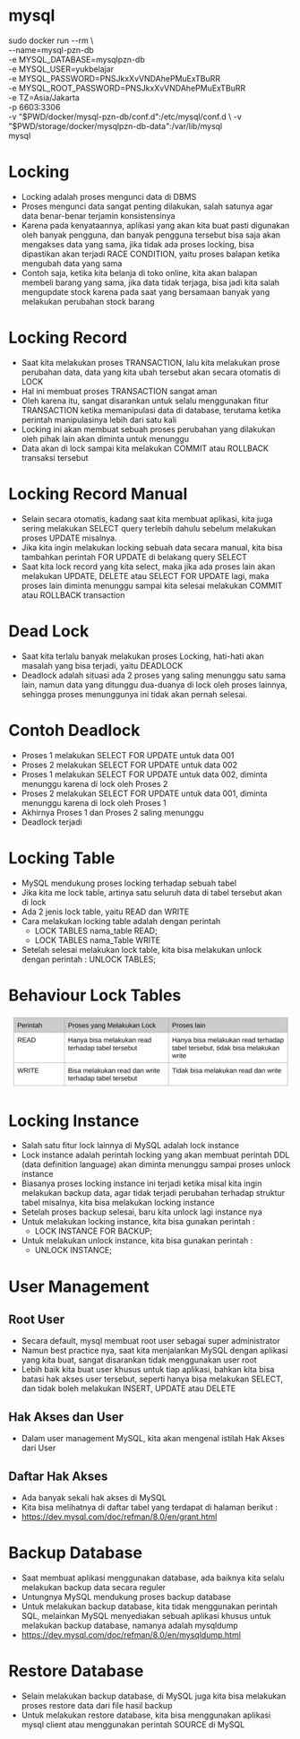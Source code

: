 # mysql

sudo docker run --rm \       
--name=mysql-pzn-db \
-e MYSQL_DATABASE=mysqlpzn-db \
-e MYSQL_USER=yukbelajar \
-e MYSQL_PASSWORD=PNSJkxXvVNDAhePMuExTBuRR \
-e MYSQL_ROOT_PASSWORD=PNSJkxXvVNDAhePMuExTBuRR \
-e TZ=Asia/Jakarta \
-p 6603:3306 \
-v "$PWD/docker/mysql-pzn-db/conf.d":/etc/mysql/conf.d \
-v "$PWD/storage/docker/mysqlpzn-db-data":/var/lib/mysql \
mysql

# Locking 
- Locking adalah proses mengunci data di DBMS 
- Proses mengunci data sangat penting dilakukan, salah satunya agar data benar-benar terjamin konsistensinya 
- Karena pada kenyataannya, aplikasi yang akan kita buat pasti digunakan oleh banyak pengguna, dan banyak pengguna tersebut bisa saja akan mengakses data yang sama, jika tidak ada proses locking, bisa dipastikan akan terjadi RACE CONDITION, yaitu proses balapan ketika mengubah data yang sama 
- Contoh saja, ketika kita belanja di toko online, kita akan balapan membeli barang yang sama, jika data tidak terjaga, bisa jadi kita salah mengupdate stock karena pada saat yang bersamaan banyak yang melakukan perubahan stock barang

# Locking Record
- Saat kita melakukan proses TRANSACTION, lalu kita melakukan prose perubahan data, data yang kita ubah tersebut akan secara otomatis di LOCK 
- Hal ini membuat proses TRANSACTION sangat aman 
- Oleh karena itu, sangat disarankan untuk selalu menggunakan fitur TRANSACTION ketika memanipulasi data di database, terutama ketika perintah manipulasinya lebih dari satu kali 
- Locking ini akan membuat sebuah proses perubahan yang dilakukan oleh pihak lain akan diminta untuk menunggu 
- Data akan di lock sampai kita melakukan COMMIT atau ROLLBACK transaksi tersebut

# Locking Record Manual
- Selain secara otomatis, kadang saat kita membuat aplikasi, kita juga sering melakukan SELECT query terlebih dahulu sebelum melakukan proses UPDATE misalnya. 
- Jika kita ingin melakukan locking sebuah data secara manual, kita bisa tambahkan perintah FOR UPDATE di belakang query SELECT 
- Saat kita lock record yang kita select, maka jika ada proses lain akan melakukan UPDATE, DELETE atau SELECT FOR UPDATE lagi, maka proses lain diminta menunggu sampai kita selesai melakukan COMMIT atau ROLLBACK transaction

# Dead Lock
- Saat kita terlalu banyak melakukan proses Locking, hati-hati akan masalah yang bisa terjadi, yaitu DEADLOCK 
- Deadlock adalah situasi ada 2 proses yang saling menunggu satu sama lain, namun data yang ditunggu dua-duanya di lock oleh proses lainnya, sehingga proses menunggunya ini tidak akan pernah selesai.

# Contoh Deadlock
- Proses 1 melakukan SELECT FOR UPDATE untuk data 001 
- Proses 2 melakukan SELECT FOR UPDATE untuk data 002 
- Proses 1 melakukan SELECT FOR UPDATE untuk data 002, diminta menunggu karena di lock oleh Proses 2 
- Proses 2 melakukan SELECT FOR UPDATE untuk data 001, diminta menunggu karena di lock oleh Proses 1 
- Akhirnya Proses 1 dan Proses 2 saling menunggu 
- Deadlock terjadi

# Locking Table
- MySQL mendukung proses locking terhadap sebuah tabel
- Jika kita me lock table, artinya satu seluruh data di tabel tersebut akan di lock
- Ada 2 jenis lock table, yaitu READ dan WRITE
- Cara melakukan locking table adalah dengan perintah
  - LOCK TABLES nama_table READ;
  - LOCK TABLES nama_Table WRITE
- Setelah selesai melakukan lock table, kita bisa melakukan unlock dengan perintah : UNLOCK TABLES;

# Behaviour Lock Tables
![lock tables](img/img.png)

# Locking Instance
- Salah satu fitur lock lainnya di MySQL adalah lock instance 
- Lock instance adalah perintah locking yang akan membuat perintah DDL (data definition language) akan diminta menunggu sampai proses unlock instance 
- Biasanya proses locking instance ini terjadi ketika misal kita ingin melakukan backup data, agar tidak terjadi perubahan terhadap struktur tabel misalnya, kita bisa melakukan locking instance 
- Setelah proses backup selesai, baru kita unlock lagi instance nya 
- Untuk melakukan locking instance, kita bisa gunakan perintah :
  - LOCK INSTANCE FOR BACKUP; 
- Untuk melakukan unlock instance, kita bisa gunakan perintah :
  - UNLOCK INSTANCE;

# User Management
## Root User
- Secara default, mysql membuat root user sebagai super administrator 
- Namun best practice nya, saat kita menjalankan MySQL dengan aplikasi yang kita buat, sangat disarankan tidak menggunakan user root 
- Lebih baik kita buat user khusus untuk tiap aplikasi, bahkan kita bisa batasi hak akses user tersebut, seperti hanya bisa melakukan SELECT, dan tidak boleh melakukan INSERT, UPDATE atau DELETE

## Hak Akses dan User
- Dalam user management MySQL, kita akan mengenal istilah Hak Akses dari User

## Daftar Hak Akses
- Ada banyak sekali hak akses di MySQL 
- Kita bisa melihatnya di daftar tabel yang terdapat di halaman berikut :
- https://dev.mysql.com/doc/refman/8.0/en/grant.html 

# Backup Database
- Saat membuat aplikasi menggunakan database, ada baiknya kita selalu melakukan backup data secara reguler 
- Untungnya MySQL mendukung proses backup database 
- Untuk melakukan backup database, kita tidak menggunakan perintah SQL, melainkan MySQL menyediakan sebuah aplikasi khusus untuk melakukan backup database, namanya adalah mysqldump
- https://dev.mysql.com/doc/refman/8.0/en/mysqldump.html 

# Restore Database
- Selain melakukan backup database, di MySQL juga kita bisa melakukan proses restore data dari file hasil backup
- Untuk melakukan restore database, kita bisa menggunakan aplikasi mysql client atau menggunakan perintah SOURCE di MySQL


